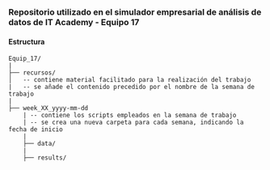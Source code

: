 ### Repositorio utilizado en el simulador empresarial de análisis de datos de **IT Academy - Equipo 17**

#### Estructura

```
Equip_17/
|
├── recursos/
│   -- contiene material facilitado para la realización del trabajo
|   -- se añade el contenido precedido por el nombre de la semana de trabajo
|
├── week_XX_yyyy-mm-dd
    | -- contiene los scripts empleados en la semana de trabajo
    | -- se crea una nueva carpeta para cada semana, indicando la fecha de inicio
    |
    ├── data/
    |
    ├── results/

